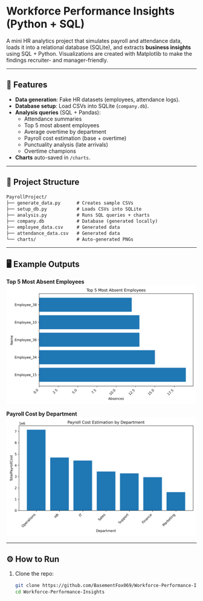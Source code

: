 # Workforce Performance Insights (Python + SQL)

A mini HR analytics project that simulates payroll and attendance data, loads it into a relational database (SQLite), and extracts **business insights** using SQL + Python. Visualizations are created with Matplotlib to make the findings recruiter- and manager-friendly.

---

## 🚀 Features
- **Data generation**: Fake HR datasets (employees, attendance logs).
- **Database setup**: Load CSVs into SQLite (`company.db`).
- **Analysis queries** (SQL + Pandas):
  - Attendance summaries
  - Top 5 most absent employees
  - Average overtime by department
  - Payroll cost estimation (base + overtime)
  - Punctuality analysis (late arrivals)
  - Overtime champions
- **Charts** auto-saved in `/charts`.

---

## 📂 Project Structure
```text
PayrollProject/
├── generate_data.py      # Creates sample CSVs
├── setup_db.py           # Loads CSVs into SQLite
├── analysis.py           # Runs SQL queries + charts
├── company.db            # Database (generated locally)
├── employee_data.csv     # Generated data
├── attendance_data.csv   # Generated data
└── charts/               # Auto-generated PNGs
```


---

## 🖥️ Example Outputs
**Top 5 Most Absent Employees**  
![absent chart](charts/Top_5_Most_Absent_Employees.png)

**Payroll Cost by Department**  
![payroll chart](charts/Payroll_Cost_Estimation_by_Department.png)

---

## ⚙️ How to Run
1. Clone the repo:
   ```bash
   git clone https://github.com/BasementFox069/Workforce-Performance-Insights.git
   cd Workforce-Performance-Insights
